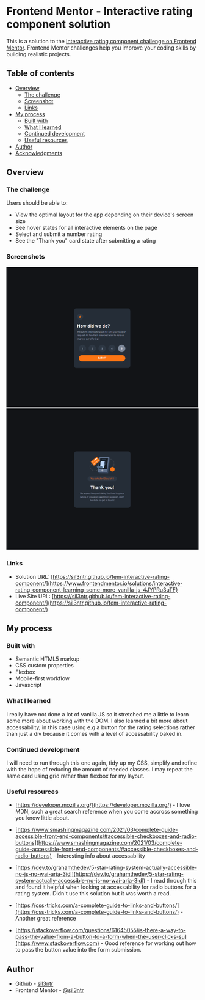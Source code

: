 # Frontend Mentor - Interactive rating component solution

This is a solution to the [Interactive rating component challenge on Frontend Mentor](https://www.frontendmentor.io/challenges/interactive-rating-component-koxpeBUmI). Frontend Mentor challenges help you improve your coding skills by building realistic projects. 

## Table of contents

- [Overview](#overview)
  - [The challenge](#the-challenge)
  - [Screenshot](#screenshot)
  - [Links](#links)
- [My process](#my-process)
  - [Built with](#built-with)
  - [What I learned](#what-i-learned)
  - [Continued development](#continued-development)
  - [Useful resources](#useful-resources)
- [Author](#author)
- [Acknowledgments](#acknowledgments)


## Overview

### The challenge

Users should be able to:

- View the optimal layout for the app depending on their device's screen size
- See hover states for all interactive elements on the page
- Select and submit a number rating
- See the "Thank you" card state after submitting a rating

### Screenshots

![](./screenshot.png)
![](./thanksscreen.png)

### Links

- Solution URL: [https://sil3ntr.github.io/fem-interactive-rating-component/](https://www.frontendmentor.io/solutions/interactive-rating-component-learning-some-more-vanilla-js-4JYPRu3uTF)
- Live Site URL: [https://sil3ntr.github.io/fem-interactive-rating-component/](https://sil3ntr.github.io/fem-interactive-rating-component/)

## My process

### Built with

- Semantic HTML5 markup
- CSS custom properties
- Flexbox
- Mobile-first workflow
- Javascript 

### What I learned

I really have not done a lot of vanilla JS so it stretched me a little to learn some more about working with the DOM. I also learned a bit more about accessability, in this case using e.g a button for the rating selections rather than just a div because it comes with a level of accessability baked in.

### Continued development

I will need to run through this one again, tidy up my CSS, simplify and refine with the hope of reducing the amount of needed classes. I may repeat the same card using grid rather than flexbox for my layout.

### Useful resources

- [https://developer.mozilla.org/](https://developer.mozilla.org/) - I love MDN, such a great search reference when you come accross something you know little about. 
- [https://www.smashingmagazine.com/2021/03/complete-guide-accessible-front-end-components/#accessible-checkboxes-and-radio-buttons](https://www.smashingmagazine.com/2021/03/complete-guide-accessible-front-end-components/#accessible-checkboxes-and-radio-buttons) - Interesting info about accessability

- [https://dev.to/grahamthedev/5-star-rating-system-actually-accessible-no-js-no-wai-aria-3idl](https://dev.to/grahamthedev/5-star-rating-system-actually-accessible-no-js-no-wai-aria-3idl) - I read through this and found it helpful when looking at accessability for radio buttons for a rating system. Didn't use this solution but it was worth a read.

- [https://css-tricks.com/a-complete-guide-to-links-and-buttons/](https://css-tricks.com/a-complete-guide-to-links-and-buttons/) - Another great reference

- [https://stackoverflow.com/questions/61645055/is-there-a-way-to-pass-the-value-from-a-button-to-a-form-when-the-user-clicks-su](https://www.stackoverflow.com) - Good reference for working out how to pass the button value into the form submission.


## Author

- Github - [sil3ntr](https://github.com/sil3ntr/)
- Frontend Mentor - [@sil3ntr](https://www.frontendmentor.io/profile/yourusername)

